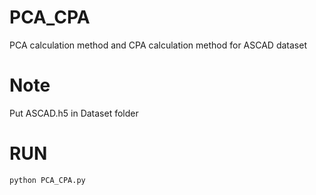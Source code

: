 # PCA_CPA
PCA calculation method and CPA calculation method for ASCAD dataset
# Note
Put ASCAD.h5 in Dataset folder
# RUN
```python PCA_CPA.py```
